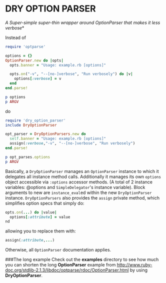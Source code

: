 DRY OPTION PARSER
=================

*A Super-simple super-thin wrapper around OptionParser that makes it less verbose**


Instead of

```ruby
require 'optparse'

options = {}
OptionParser.new do |opts|
  opts.banner = "Usage: example.rb [options]"

  opts.on("-v", "--[no-]verbose", "Run verbosely") do |v|
    options[:verbose] = v
  end
end.parse!

p options
p ARGV
```

do

```ruby
require 'dry_option_parser'
include DryOptionParser

opt_parser = DryOptionParsers.new do
  self.banner = "Usage: example.rb [options]"
  assign(:verbose,"-v", "--[no-]verbose", "Run verbosely") 
end.parse!

p opt_parses.options
p ARGV
```

Basically, a `DryOptionParser` manages an `OptionParser` instance to which it delegates all instance method calls. Additionally it manages its own `options` object accessible via `:options` accessor methods.
(A total of 2 instance variables: @options and `SimpleDelegator`'s instance variable). Block arguments to new are `instance_eval`ed within the new `DryOptionParser` instance. `DryOptionParsers` also provides the `assign` private method, which simplifies option specs that simply do:
      
```ruby
opts.on(...) do |value|
  options[:attribute] = value
nd
```

allowing you to replace them with:

```ruby
assign(:attribute,...) 
```

Otherwise, all `OptionParser` documentation applies.

###The long example
Check out the **examples** directory to see how much you can shorten the long **OptionParser** example from http://www.ruby-doc.org/stdlib-2.1.3/libdoc/optparse/rdoc/OptionParser.html by using **DryOptionParser**.
